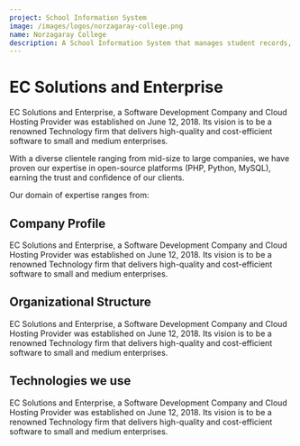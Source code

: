 ```yaml
---
project: School Information System
image: /images/logos/norzagaray-college.png
name: Norzagaray College
description: A School Information System that manages student records, grades, and schedules.
---
```


# EC Solutions and Enterprise

EC Solutions and Enterprise, a Software Development Company and Cloud Hosting Provider was established on June 12, 2018. Its vision is to be a renowned Technology firm that delivers high-quality and cost-efficient software to small and medium enterprises.

With a diverse clientele ranging from mid-size to large companies, we have proven our expertise in open-source platforms (PHP, Python, MySQL), earning the trust and confidence of our clients.

Our domain of expertise ranges from:

## Company Profile

EC Solutions and Enterprise, a Software Development Company and Cloud Hosting Provider was established on June 12, 2018. Its vision is to be a renowned Technology firm that delivers high-quality and cost-efficient software to small and medium enterprises.

## Organizational Structure

EC Solutions and Enterprise, a Software Development Company and Cloud Hosting Provider was established on June 12, 2018. Its vision is to be a renowned Technology firm that delivers high-quality and cost-efficient software to small and medium enterprises.

## Technologies we use

EC Solutions and Enterprise, a Software Development Company and Cloud Hosting Provider was established on June 12, 2018. Its vision is to be a renowned Technology firm that delivers high-quality and cost-efficient software to small and medium enterprises.
